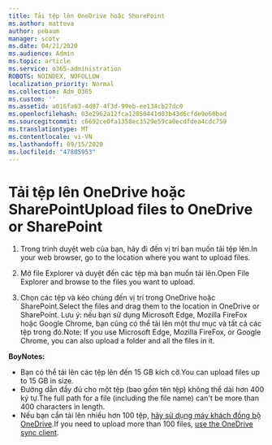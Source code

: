 ```yaml
---
title: Tải tệp lên OneDrive hoặc SharePoint
ms.author: matteva
author: pebaum
manager: scotv
ms.date: 04/21/2020
ms.audience: Admin
ms.topic: article
ms.service: o365-administration
ROBOTS: NOINDEX, NOFOLLOW
localization_priority: Normal
ms.collection: Adm_O365
ms.custom: ''
ms.assetid: a016fa63-4d87-4f3d-99eb-ee134cb27dc0
ms.openlocfilehash: 03e2962a12fca12850441d03b43d6cfde9e60bad
ms.sourcegitcommit: c6692ce0fa1358ec3529e59ca0ecdfdea4cdc759
ms.translationtype: MT
ms.contentlocale: vi-VN
ms.lasthandoff: 09/15/2020
ms.locfileid: "47805953"
---
```

# <a name="upload-files-to-onedrive-or-sharepoint"></a><span data-ttu-id="337d6-102">Tải tệp lên OneDrive hoặc SharePoint</span><span class="sxs-lookup"><span data-stu-id="337d6-102">Upload files to OneDrive or SharePoint</span></span>

1. <span data-ttu-id="337d6-103">Trong trình duyệt web của bạn, hãy đi đến vị trí bạn muốn tải tệp lên.</span><span class="sxs-lookup"><span data-stu-id="337d6-103">In your web browser, go to the location where you want to upload files.</span></span>
    
2. <span data-ttu-id="337d6-104">Mở file Explorer và duyệt đến các tệp mà bạn muốn tải lên.</span><span class="sxs-lookup"><span data-stu-id="337d6-104">Open File Explorer and browse to the files you want to upload.</span></span>
    
3. <span data-ttu-id="337d6-105">Chọn các tệp và kéo chúng đến vị trí trong OneDrive hoặc SharePoint.</span><span class="sxs-lookup"><span data-stu-id="337d6-105">Select the files and drag them to the location in OneDrive or SharePoint.</span></span> <span data-ttu-id="337d6-106">Lưu ý: nếu bạn sử dụng Microsoft Edge, Mozilla FireFox hoặc Google Chrome, bạn cũng có thể tải lên một thư mục và tất cả các tệp trong đó.</span><span class="sxs-lookup"><span data-stu-id="337d6-106">Note: If you use Microsoft Edge, Mozilla FireFox, or Google Chrome, you can also upload a folder and all the files in it.</span></span>
    
<span data-ttu-id="337d6-107">**Boy**</span><span class="sxs-lookup"><span data-stu-id="337d6-107">**Notes:**</span></span>
- <span data-ttu-id="337d6-108">Bạn có thể tải lên các tệp lên đến 15 GB kích cỡ.</span><span class="sxs-lookup"><span data-stu-id="337d6-108">You can upload files up to 15 GB in size.</span></span> 
- <span data-ttu-id="337d6-109">Đường dẫn đầy đủ cho một tệp (bao gồm tên tệp) không thể dài hơn 400 ký tự.</span><span class="sxs-lookup"><span data-stu-id="337d6-109">The full path for a file (including the file name) can't be more than 400 characters in length.</span></span> 
- <span data-ttu-id="337d6-110">Nếu bạn cần tải lên nhiều hơn 100 tệp, [hãy sử dụng máy khách đồng bộ OneDrive](https://go.microsoft.com/fwlink/?linkid=866427).</span><span class="sxs-lookup"><span data-stu-id="337d6-110">If you need to upload more than 100 files, [use the OneDrive sync client](https://go.microsoft.com/fwlink/?linkid=866427).</span></span> 
  

